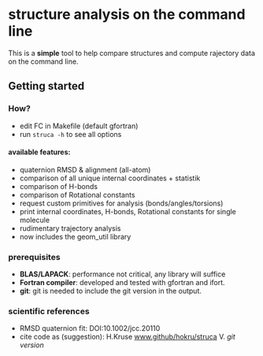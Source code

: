 # structure analysis on the command line

This is a **simple** tool to help compare structures and compute rajectory data on the command line.


## Getting started

### How?

* edit FC in Makefile (default gfortran)
* run `struca -h` to see all options


#### available features:
* quaternion RMSD & alignment (all-atom)
* comparison of all unique internal coordinates  + statistik
* comparison of H-bonds 
* comparison of Rotational constants
* request custom primitives for analysis (bonds/angles/torsions)
* print internal coordinates, H-bonds, Rotational constants for single molecule
* rudimentary trajectory analysis
* now includes the geom\_util library

### prerequisites

- **BLAS/LAPACK**: performance not critical, any library will suffice 
- **Fortran compiler**: developed and tested with gfortran and ifort.
- **git**: git is needed to include the git version in the output.

### scientific references
- RMSD quaternion fit: DOI:10.1002/jcc.20110
- cite code as (suggestion): H.Kruse www.github/hokru/struca V. *git version*
